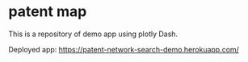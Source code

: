 # patent map
This is a repository of demo app using plotly Dash.

Deployed app: 
https://patent-network-search-demo.herokuapp.com/

